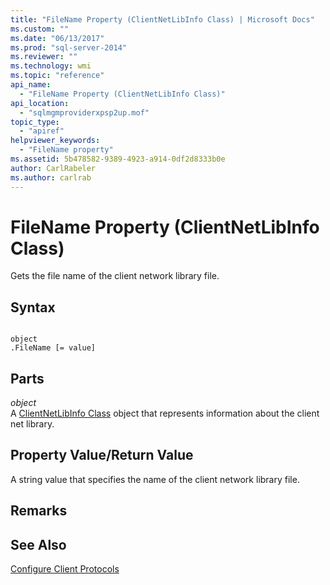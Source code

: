 ```yaml
---
title: "FileName Property (ClientNetLibInfo Class) | Microsoft Docs"
ms.custom: ""
ms.date: "06/13/2017"
ms.prod: "sql-server-2014"
ms.reviewer: ""
ms.technology: wmi
ms.topic: "reference"
api_name: 
  - "FileName Property (ClientNetLibInfo Class)"
api_location: 
  - "sqlmgmproviderxpsp2up.mof"
topic_type: 
  - "apiref"
helpviewer_keywords: 
  - "FileName property"
ms.assetid: 5b478582-9389-4923-a914-0df2d8333b0e
author: CarlRabeler
ms.author: carlrab
---
```

# FileName Property (ClientNetLibInfo Class)
  Gets the file name of the client network library file.  
  
## Syntax  
  
```  
  
object  
.FileName [= value]  
```  
  
## Parts  
 *object*  
 A [ClientNetLibInfo Class](clientnetlibinfo-class.md) object that represents information about the client net library.  
  
## Property Value/Return Value  
 A string value that specifies the name of the client network library file.  
  
## Remarks  
  
## See Also  
 [Configure Client Protocols](https://technet.microsoft.com/library/ms181035.aspx)  
  
  
